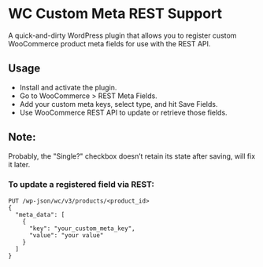 # WC Custom Meta REST Support
A quick-and-dirty WordPress plugin that allows you to register custom WooCommerce product meta fields for use with the REST API.

## Usage
- Install and activate the plugin.
- Go to WooCommerce > REST Meta Fields.
- Add your custom meta keys, select type, and hit Save Fields.
- Use WooCommerce REST API to update or retrieve those fields.

## Note: 
Probably, the "Single?" checkbox doesn’t retain its state after saving, will fix it later.

### To update a registered field via REST:
```
PUT /wp-json/wc/v3/products/<product_id>
{
  "meta_data": [
    {
      "key": "your_custom_meta_key",
      "value": "your value"
    }
  ]
}
```
